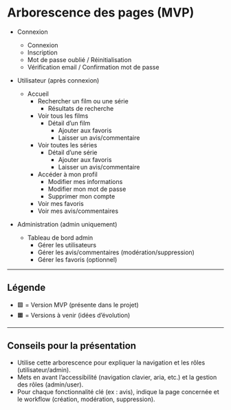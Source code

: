 # Arborescence des pages (MVP)

- Connexion
  - Connexion
  - Inscription
  - Mot de passe oublié / Réinitialisation
  - Vérification email / Confirmation mot de passe

- Utilisateur (après connexion)
  - Accueil
    - Rechercher un film ou une série
      - Résultats de recherche
    - Voir tous les films
      - Détail d’un film
        - Ajouter aux favoris
        - Laisser un avis/commentaire
    - Voir toutes les séries
      - Détail d’une série
        - Ajouter aux favoris
        - Laisser un avis/commentaire
    - Accéder à mon profil
      - Modifier mes informations
      - Modifier mon mot de passe
      - Supprimer mon compte
    - Voir mes favoris
    - Voir mes avis/commentaires

- Administration (admin uniquement)
  - Tableau de bord admin
    - Gérer les utilisateurs
    - Gérer les avis/commentaires (modération/suppression)
    - Gérer les favoris (optionnel)

---

## Légende

- 🟩 = Version MVP (présente dans le projet)
- 🟧 = Versions à venir (idées d’évolution)

---

## Conseils pour la présentation

- Utilise cette arborescence pour expliquer la navigation et les rôles (utilisateur/admin).
- Mets en avant l’accessibilité (navigation clavier, aria, etc.) et la gestion des rôles (admin/user).
- Pour chaque fonctionnalité clé (ex : avis), indique la page concernée et le workflow (création, modération, suppression).